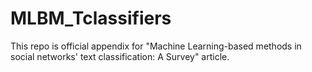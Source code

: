 # MLBM_Tclassifiers
This repo is official appendix for "Machine Learning-based methods in social networks' text classification: A Survey" article.

